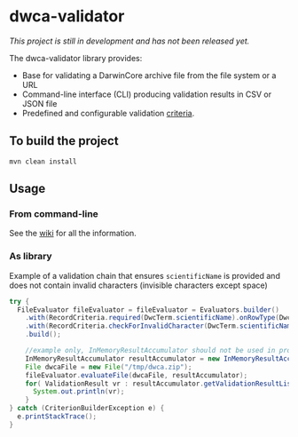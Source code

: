 # dwca-validator

*This project is still in development and has not been released yet.*

The dwca-validator library provides:
 * Base for validating a DarwinCore archive file from the file system or a URL
 * Command-line interface (CLI) producing validation results in CSV or JSON file
 * Predefined and configurable validation [criteria](https://github.com/gbif/dwca-validator/wiki/Concepts#criteria).

## To build the project
```
mvn clean install
```

## Usage

### From command-line
See the [wiki](https://github.com/gbif/dwca-validator/wiki/CommandLine) for all the information.

### As library

Example of a validation chain that ensures `scientificName` is provided and does not contain invalid characters (invisible characters except space)
```java
try {
  FileEvaluator fileEvaluator = fileEvaluator = Evaluators.builder()
    .with(RecordCriteria.required(DwcTerm.scientificName).onRowType(DwcTerm.Taxon))
    .with(RecordCriteria.checkForInvalidCharacter(DwcTerm.scientificName))
    .build();

    //example only, InMemoryResultAccumulator should not be used in production
    InMemoryResultAccumulator resultAccumulator = new InMemoryResultAccumulator();
    File dwcaFile = new File("/tmp/dwca.zip");
    fileEvaluator.evaluateFile(dwcaFile, resultAccumulator);
    for( ValidationResult vr : resultAccumulator.getValidationResultList()){
      System.out.println(vr);
    }
} catch (CriterionBuilderException e) {
  e.printStackTrace();
}
```